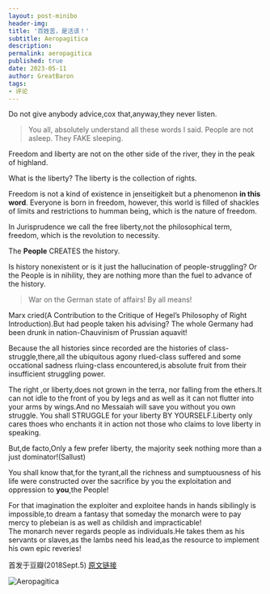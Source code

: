 ```yaml
---
layout: post-minibo
header-img: 
title: '百姓苦，是活该！'
subtitle: Aeropagitica
description:
permalink: aeropagitica
published: true
date: 2023-05-11
author: GreatBaron
tags:
- 评论
---
```


Do not give anybody advice,cox that,anyway,they never listen.

> You all, absolutely understand all these words I said. People are not asleep. They FAKE sleeping.

Freedom and liberty are not on the other side of the river, they in the peak of highland.

What is the liberty? The liberty is the collection of rights.

Freedom is not a kind of existence in jenseitigkeit but a phenomenon **in this word**. Everyone is born in freedom, however, this world is filled of shackles of limits and restrictions to humman being, which is the nature of freedom.

In Jurisprudence we call the free liberty,not the philosophical term, freedom, which is the revolution to necessity.

The **People** CREATES the history.

Is history nonexistent or is it just the hallucination of people-struggling? Or the People is in nihility, they are nothing more than the fuel to advance of the history.

> War on the German state of affairs! By all means!

Marx cried(A Contribution to the Critique of Hegel’s Philosophy of Right Introduction).But had people taken his advising? The whole Germany had been drunk in nation-Chauvinism of Prussian aquavit!

Because the all histories since recorded are the histories of class-struggle,there,all the ubiquitous agony rlued-class suffered and some occational sadness rluing-class encountered,is absolute fruit from their insufficient struggling power.

The right ,or liberty,does not grown in the terra, nor falling from the ethers.It can not idle to the front of you by legs and as well as it can not flutter into your arms by wings.And no Messaiah will save you without you own struggle. You shall STRUGGLE for your liberty BY YOURSELF.Liberty only cares thoes who enchants it in action not those who claims to love liberty in speaking.

But,de facto,Only a few prefer liberty, the majority seek nothing more than a just dominator!(Sallust)

You shall know that,for the tyrant,all the richness and sumptuousness of his life were constructed over the sacrifice by you the exploitation and oppression to **you**,the People!

For that imagination the exploiter and exploitee hands in hands sibilingly is impossible,to dream a fantasy that someday the monarch were to pay mercy to plebeian is as well as childish and impracticable!  
The monarch never regards people as individuals.He takes them as his servants or slaves,as the lambs need his lead,as the resource to implement his own epic reveries!

首发于豆瓣(2018Sept.5) [原文链接](https://www.douban.com/note/689136614/)

![Aeropagitica](https://pic2.imgdb.cn/item/645db3610d2dde5777e6b49c.jpg)
